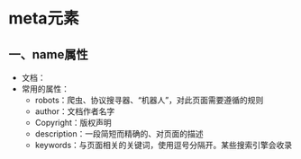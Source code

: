 # meta元素



## 一、name属性

- 文档：
- 常用的属性：
  - robots：爬虫、协议搜寻器、“机器人”，对此页面需要遵循的规则
  - author：文档作者名字
  - Copyright：版权声明
  - description：一段简短而精确的、对页面的描述
  - keywords：与页面相关的关键词，使用逗号分隔开。某些搜索引擎会收录
